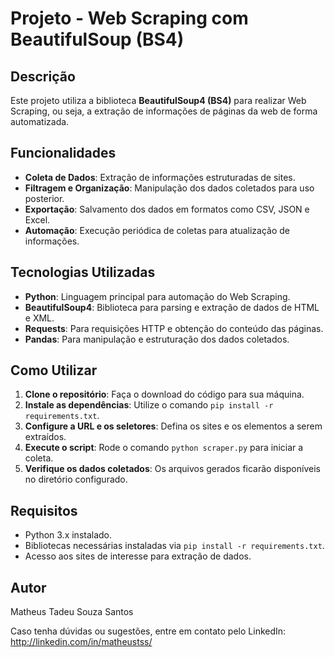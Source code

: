 <h1>Projeto - Web Scraping com BeautifulSoup (BS4)</h1>

<h2>Descrição</h2>
<p>Este projeto utiliza a biblioteca <strong>BeautifulSoup4 (BS4)</strong> para realizar Web Scraping, ou seja, a extração de informações de páginas da web de forma automatizada.</p>

<h2>Funcionalidades</h2>
<ul>
    <li><strong>Coleta de Dados</strong>: Extração de informações estruturadas de sites.</li>
    <li><strong>Filtragem e Organização</strong>: Manipulação dos dados coletados para uso posterior.</li>
    <li><strong>Exportação</strong>: Salvamento dos dados em formatos como CSV, JSON e Excel.</li>
    <li><strong>Automação</strong>: Execução periódica de coletas para atualização de informações.</li>
</ul>

<h2>Tecnologias Utilizadas</h2>
<ul>
    <li><strong>Python</strong>: Linguagem principal para automação do Web Scraping.</li>
    <li><strong>BeautifulSoup4</strong>: Biblioteca para parsing e extração de dados de HTML e XML.</li>
    <li><strong>Requests</strong>: Para requisições HTTP e obtenção do conteúdo das páginas.</li>
    <li><strong>Pandas</strong>: Para manipulação e estruturação dos dados coletados.</li>
</ul>

<h2>Como Utilizar</h2>
<ol>
    <li><strong>Clone o repositório</strong>: Faça o download do código para sua máquina.</li>
    <li><strong>Instale as dependências</strong>: Utilize o comando <code>pip install -r requirements.txt</code>.</li>
    <li><strong>Configure a URL e os seletores</strong>: Defina os sites e os elementos a serem extraídos.</li>
    <li><strong>Execute o script</strong>: Rode o comando <code>python scraper.py</code> para iniciar a coleta.</li>
    <li><strong>Verifique os dados coletados</strong>: Os arquivos gerados ficarão disponíveis no diretório configurado.</li>
</ol>

<h2>Requisitos</h2>
<ul>
    <li>Python 3.x instalado.</li>
    <li>Bibliotecas necessárias instaladas via <code>pip install -r requirements.txt</code>.</li>
    <li>Acesso aos sites de interesse para extração de dados.</li>
</ul>

<h2>Autor</h2>
<p>Matheus Tadeu Souza Santos</p>
<p>Caso tenha dúvidas ou sugestões, entre em contato pelo LinkedIn: <a href="http://linkedin.com/in/matheustss/" target="_blank">http://linkedin.com/in/matheustss/</a></p>
